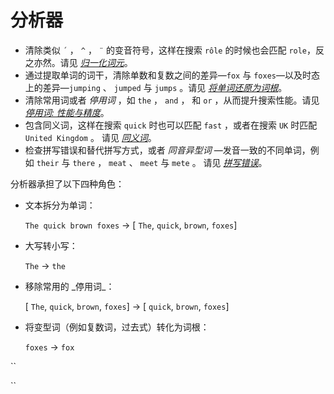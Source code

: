 # 分析器



* 清除类似 `´` ， `^` ， `¨` 的变音符号，这样在搜索 `rôle` 的时候也会匹配 `role`，反之亦然。请见 [_归一化词元_](https://www.elastic.co/guide/cn/elasticsearch/guide/current/token-normalization.html)。
* 通过提取单词的词干，清除单数和复数之间的差异—`fox` 与 `foxes`—以及时态上的差异—`jumping` 、 `jumped` 与 `jumps` 。请见 [_将单词还原为词根_](https://www.elastic.co/guide/cn/elasticsearch/guide/current/stemming.html)。
* 清除常用词或者 _停用词_ ，如 `the` ， `and` ， 和 `or` ，从而提升搜索性能。请见 [_停用词: 性能与精度_](https://www.elastic.co/guide/cn/elasticsearch/guide/current/stopwords.html)。
* 包含同义词，这样在搜索 `quick` 时也可以匹配 `fast` ，或者在搜索 `UK` 时匹配 `United Kingdom` 。 请见 [_同义词_](https://www.elastic.co/guide/cn/elasticsearch/guide/current/synonyms.html)。
* 检查拼写错误和替代拼写方式，或者 _同音异型词_ —发音一致的不同单词，例如 `their` 与 `there` ， `meat` 、 `meet` 与 `mete` 。 请见 [_拼写错误_](https://www.elastic.co/guide/cn/elasticsearch/guide/current/fuzzy-matching.html)。



分析器承担了以下四种角色：

* 文本拆分为单词：

  `The quick brown foxes` → \[ `The`, `quick`, `brown`, `foxes`\]

* 大写转小写：

  `The` → `the`

* 移除常用的 \_停用词\_：

  \[ `The`, `quick`, `brown`, `foxes`\] → \[ `quick`, `brown`, `foxes`\]

* 将变型词（例如复数词，过去式）转化为词根：

  `foxes` → `fox`

\`\`

\`\`

